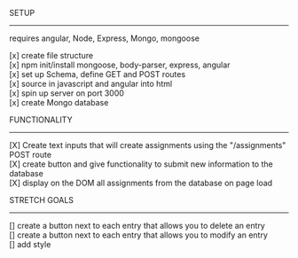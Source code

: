 SETUP
__________________________  
requires angular, Node, Express, Mongo, mongoose   

[x] create file structure    
[x] npm init/install mongoose, body-parser, express, angular    
[x] set up Schema, define GET and POST routes  
[x] source in javascript and angular into html    
[x] spin up server on port 3000      
[x] create Mongo database   


FUNCTIONALITY
___________________________  

[X] Create text inputs that will create assignments using the "/assignments" POST route    
[X] create button and give functionality to submit new information to the database  
[X] display on the DOM all assignments from the database on page load  


STRETCH GOALS
____________________________________

[] create a button next to each entry that allows you to delete an entry  
[] create a button next to each entry that allows you to modify an entry  
[] add style  

